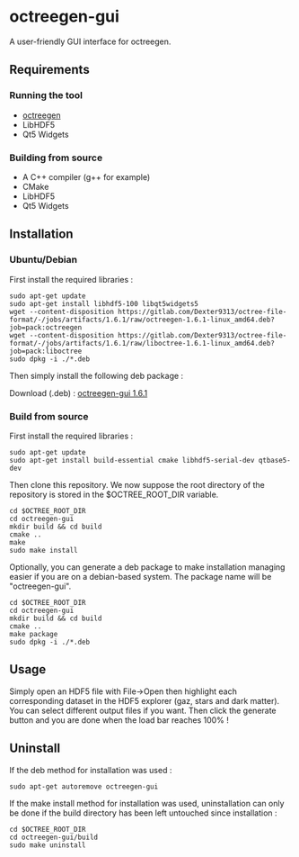 # octreegen-gui

A user-friendly GUI interface for octreegen.

## Requirements

### Running the tool

* [octreegen](https://gitlab.com/Dexter9313/octree-file-format/blob/master/octreegen/)
* LibHDF5
* Qt5 Widgets

### Building from source

* A C++ compiler (g++ for example)
* CMake
* LibHDF5
* Qt5 Widgets

## Installation

### Ubuntu/Debian

First install the required libraries :

	sudo apt-get update
	sudo apt-get install libhdf5-100 libqt5widgets5
	wget --content-disposition https://gitlab.com/Dexter9313/octree-file-format/-/jobs/artifacts/1.6.1/raw/octreegen-1.6.1-linux_amd64.deb?job=pack:octreegen
	wget --content-disposition https://gitlab.com/Dexter9313/octree-file-format/-/jobs/artifacts/1.6.1/raw/liboctree-1.6.1-linux_amd64.deb?job=pack:liboctree
	sudo dpkg -i ./*.deb

Then simply install the following deb package :

Download (.deb) : [octreegen-gui 1.6.1](https://gitlab.com/Dexter9313/octree-file-format/-/jobs/artifacts/1.6.1/raw/octreegen-gui-1.6.1-linux_amd64.deb?job=pack:octreegen-gui)

### Build from source

First install the required libraries :

	sudo apt-get update
	sudo apt-get install build-essential cmake libhdf5-serial-dev qtbase5-dev

Then clone this repository. We now suppose the root directory of the repository is stored in the $OCTREE_ROOT_DIR variable.

	cd $OCTREE_ROOT_DIR
	cd octreegen-gui
	mkdir build && cd build
	cmake ..
	make
	sudo make install

Optionally, you can generate a deb package to make installation managing easier if you are on a debian-based system. The package name will be "octreegen-gui".

	cd $OCTREE_ROOT_DIR
	cd octreegen-gui
	mkdir build && cd build
	cmake ..
	make package
	sudo dpkg -i ./*.deb

## Usage

Simply open an HDF5 file with File->Open then highlight each corresponding dataset in the HDF5 explorer (gaz, stars and dark matter). You can select different output files if you want. Then click the generate button and you are done when the load bar reaches 100% !

## Uninstall

If the deb method for installation was used :

	sudo apt-get autoremove octreegen-gui

If the make install method for installation was used, uninstallation can only be done if the build directory has been left untouched since installation :

	cd $OCTREE_ROOT_DIR
	cd octreegen-gui/build
	sudo make uninstall
